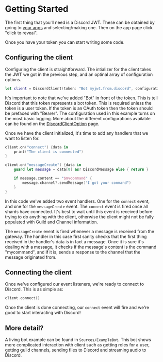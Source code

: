 Getting Started
===============

The first thing that you'll need is a Discord JWT. These can be obtained by going to [your apps](https://discordapp.com/developers/applications/me) and selecting/making one. Then on the app page click "click to reveal".

Once you have your token you can start writing some code.

Configuring the client
----------------------

Configuring the client is straightforward. The intializer for the client takes the JWT we got in the previous step, and an optinal array of configuration options.

```swift
let client = DiscordClient(token: "Bot myjwt.from.discord", configuration: [.log(.info)])
```

It's important to note that we've added "Bot" in front of the token. This is tell Discord that this token represents a bot token. This is required unless the token is a user token. If the token is an OAuth token then the token should be prefaced with "Bearer". The configuration used in this example turns on the most basic logging. More about the different configurations available can be found on the [DiscordClientOption](./Enums/DiscordClientOption.html) page.

Once we have the client initialized, it's time to add any handlers that we want to listen for.

```swift
client.on("connect") {data in
    print("The client is connected")
}

client.on("messageCreate") {data in
    guard let message = data[0] as? DiscordMessage else { return }

    if message.content == "$mycommand" {
        message.channel?.sendMessage("I got your command")
    }
}
```

In this code we've added two event handlers. One for the `connect` event, and one for the `messageCreate` event. The `connect` event is fired once all shards have connected. It's best to wait until this event is received before trying to do anything with the client, otherwise the client might not be fully populated with Guild and Channel information.

The `messageCreate` event is fired whenever a message is received from the gateway. The handler in this case first sanity checks that the first thing received in the handler's data is in fact a message. Once it is sure it's dealing with a message, it checks if the message's content is the command "mycommand", and if it is, sends a response to the channel that the message originated from.

Connecting the client
---------------------

Once we've configured our event listeners, we're ready to connect to Discord. This is as simple as:

```swift
client.connect()
```

Once the client is done connecting, our `connect` event will fire and we're good to start interacting with Discord!

More detail?
------------
A living bot example can be found in `Sources/ExampleBot`. This bot shows more complicated interaction with client such as getting roles for a user, getting guild channels, sending files to Discord and streaming audio to Discord.